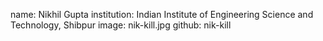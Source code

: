 name: Nikhil Gupta
institution: Indian Institute of Engineering Science and Technology, Shibpur
image: nik-kill.jpg
github: nik-kill
